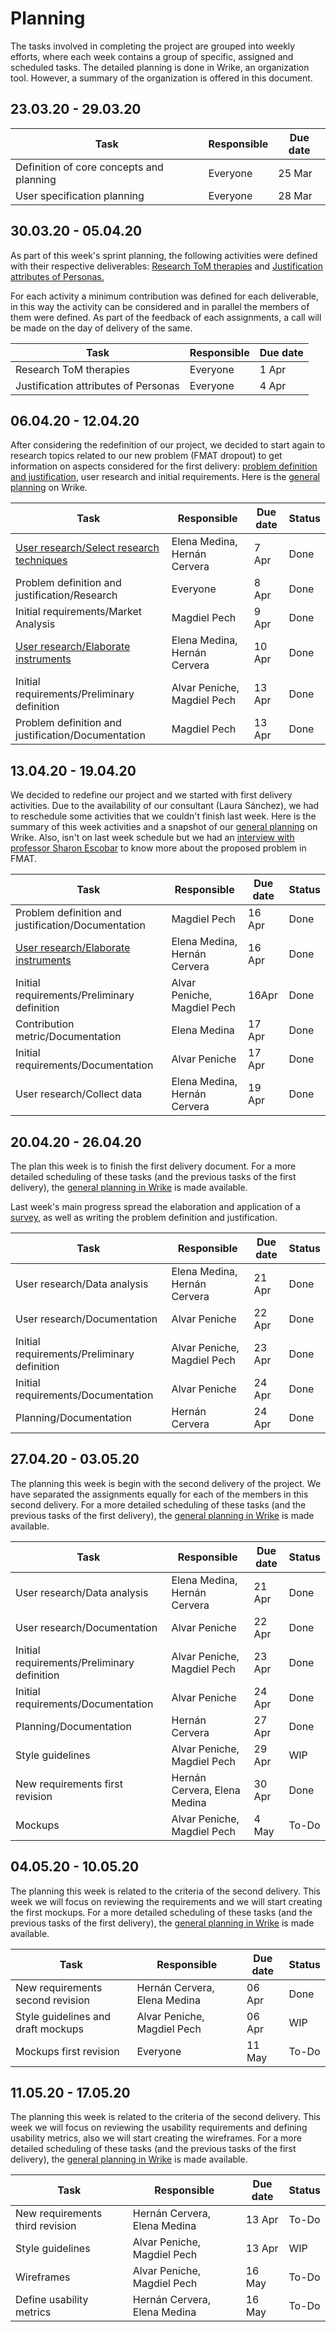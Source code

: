 # Planning

The tasks involved in completing the project are grouped into weekly efforts, where each week contains a group of specific, assigned and scheduled tasks. The detailed planning is done in Wrike, an organization tool. However, a summary of the organization is offered in this document.

## 23.03.20 - 29.03.20

| Task                                     | Responsible | Due date |
| ---------------------------------------- | ----------- | -------- |
| Definition of core concepts and planning | Everyone    | 25 Mar   |
| User specification planning              | Everyone    | 28 Mar   |

## 30.03.20 - 05.04.20

As part of this week's sprint planning, the following activities were defined with their respective deliverables: [Research ToM therapies](https://docs.google.com/document/d/1mVJZRNQfsQbMU4wOVzBhgi0L1cwSy551NlgXd_g22eU/edit#) and [Justification attributes of Personas.](https://docs.google.com/document/d/1ivdCo5azvo9xewYFPAOjHrdXcpi-JXAWQLZkkfOdmk8/edit#heading=h.z08m6qmxj1md)

For each activity a minimum contribution was defined for each deliverable, in this way the activity can be considered and in parallel the members of them were defined. As part of the feedback of each assignments, a call will be made on the day of delivery of the same.

| Task                                 | Responsible | Due date |
| ------------------------------------ | ----------- | -------- |
| Research ToM therapies               | Everyone    | 1 Apr    |
| Justification attributes of Personas | Everyone    | 4 Apr    |

## 06.04.20 - 12.04.20

After considering the redefinition of our project, we decided to start again to research topics related to our new problem (FMAT dropout) to get information on aspects considered for the first delivery: [problem definition and justification](https://docs.google.com/document/d/1OBkvmKDxjZDkw63ckhKiw20IP5leXPf7bkVDPCmbahc/edit), user research and initial requirements. Here is the [general planning](https://www.wrike.com/frontend/ganttchart/index.html?snapshotId=cai7wo5pX5Kys6QrpjN7xeHoVlhIclDx%7CIEZTKMZVGEZDQLSTGE2A) on Wrike.

| Task                                                                                                                                         | Responsible                  | Due date | Status |
| -------------------------------------------------------------------------------------------------------------------------------------------- | ---------------------------- | -------- | ------ |
| [User research/Select research techniques](https://docs.google.com/document/d/1mGLOxeRwSIHSINqgQu0eV76q0D99UT4e07eyetx_oYA/edit?usp=sharing) | Elena Medina, Hernán Cervera | 7 Apr    | Done   |
| Problem definition and justification/Research                                                                                                | Everyone                     | 8 Apr    | Done   |
| Initial requirements/Market Analysis                                                                                                         | Magdiel Pech                 | 9 Apr    | Done   |
| [User research/Elaborate instruments](https://forms.gle/edv3D234cMjAUCS98)                                                                   | Elena Medina, Hernán Cervera | 10 Apr   | Done   |
| Initial requirements/Preliminary definition                                                                                                  | Alvar Peniche, Magdiel Pech  | 13 Apr   | Done    |
| Problem definition and justification/Documentation                                                                                           | Magdiel Pech                 | 13 Apr   | Done   |

## 13.04.20 - 19.04.20

We decided to redefine our project and we started with first delivery activities. Due to the availability of our consultant (Laura Sánchez), we had to reschedule some activities that we couldn't finish last week. Here is the summary of this week activities and a snapshot of our [general planning](https://www.wrike.com/frontend/ganttchart/index.html?snapshotId=C37LPuyWpr3ONKd3rddVFQ4YcKBKjqHM%7CIEZTKMZVGEZDQLSTGE2A) on Wrike. Also, isn't on last week schedule but we had an [interview with professor Sharon Escobar](https://docs.google.com/document/d/1JYiS7qN4cI6aELYs5BIGxbX5_8oJCv24ssoIQLMZnR8/edit?usp=sharing) to know more about the proposed problem in FMAT.

| Task                                                                       | Responsible                  | Due date | Status |
| -------------------------------------------------------------------------- | ---------------------------- | -------- | ------ |
| Problem definition and justification/Documentation                         | Magdiel Pech                 | 16 Apr   | Done   |
| [User research/Elaborate instruments](https://forms.gle/edv3D234cMjAUCS98) | Elena Medina, Hernán Cervera | 16 Apr   | Done   |
| Initial requirements/Preliminary definition                                | Alvar Peniche, Magdiel Pech  | 16Apr    | Done    |
| Contribution metric/Documentation                                          | Elena Medina                 | 17 Apr   | Done   |
| Initial requirements/Documentation                                         | Alvar Peniche                | 17 Apr   | Done    |
| User research/Collect data                                                 | Elena Medina, Hernán Cervera | 19 Apr   | Done   |

## 20.04.20 - 26.04.20

The plan this week is to finish the first delivery document. For a more detailed scheduling of these tasks (and the previous tasks of the first delivery), the [general planning in Wrike](https://www.wrike.com/frontend/ganttchart/index.html?snapshotId=CjKUHWHLsWXQ6LEobqSz5ATrlRDjB15m%7CIEZTKMZVGEZDQLSTGE2A) is made available.

Last week's main progress spread the elaboration and application of a [survey](https://forms.gle/edv3D234cMjAUCS98), as well as writing the problem definition and justification.

| Task                                        | Responsible                  | Due date | Status |
| ------------------------------------------- | ---------------------------- | -------- | ------ |
| User research/Data analysis                 | Elena Medina, Hernán Cervera | 21 Apr   | Done    |
| User research/Documentation                 | Alvar Peniche                | 22 Apr   | Done  |
| Initial requirements/Preliminary definition | Alvar Peniche, Magdiel Pech  | 23 Apr   | Done  |
| Initial requirements/Documentation          | Alvar Peniche                | 24 Apr   | Done  |
| Planning/Documentation                      | Hernán Cervera               | 24 Apr   | Done  |

## 27.04.20 - 03.05.20

The planning this week is begin with the second delivery of the project. We have separated the assignments equally for each of the members in this second delivery. For a more detailed scheduling of these tasks (and the previous tasks of the first delivery), the [general planning in Wrike](https://www.wrike.com/frontend/ganttchart/index.html?snapshotId=CjKUHWHLsWXQ6LEobqSz5ATrlRDjB15m%7CIEZTKMZVGEZDQLSTGE2A) is made available.

| Task                                        | Responsible                  | Due date | Status |
| ------------------------------------------- | ---------------------------- | -------- | ------ |
| User research/Data analysis                 | Elena Medina, Hernán Cervera | 21 Apr   | Done   |
| User research/Documentation                 | Alvar Peniche                | 22 Apr   | Done   |
| Initial requirements/Preliminary definition | Alvar Peniche, Magdiel Pech  | 23 Apr   | Done   |
| Initial requirements/Documentation          | Alvar Peniche                | 24 Apr   | Done   |
| Planning/Documentation                      | Hernán Cervera               | 27 Apr   | Done   |
| Style guidelines                            | Alvar Peniche, Magdiel Pech  | 29 Apr   | WIP  |
| New requirements first revision             | Hernán Cervera, Elena Medina | 30 Apr   | Done    |
| Mockups                                     | Alvar Peniche, Magdiel Pech  | 4 May    | To-Do  |

## 04.05.20 - 10.05.20

The planning this week is related to the criteria of the second delivery. This week we will focus on reviewing the requirements and we will start creating the first mockups. For a more detailed scheduling of these tasks (and the previous tasks of the first delivery), the [general planning in Wrike](https://www.wrike.com/frontend/ganttchart/index.html?snapshotId=CjKUHWHLsWXQ6LEobqSz5ATrlRDjB15m%7CIEZTKMZVGEZDQLSTGE2A) is made available.

| Task                               | Responsible                  | Due date | Status |
| ---------------------------------- | ---------------------------- | -------- | ------ |
| New requirements second revision   | Hernán Cervera, Elena Medina | 06 Apr   | Done  |
| Style guidelines and draft mockups | Alvar Peniche, Magdiel Pech  | 06 Apr   | WIP  |
| Mockups first revision             | Everyone                     | 11 May   | To-Do  |

## 11.05.20 - 17.05.20

The planning this week is related to the criteria of the second delivery. This week we will focus on reviewing the usability requirements and defining usability metrics, also we will start creating the wireframes. For a more detailed scheduling of these tasks (and the previous tasks of the first delivery), the [general planning in Wrike](https://www.wrike.com/frontend/ganttchart/index.html?snapshotId=iDrYTuY1x10k5NiRu0k8MO2TqsSR0Icc%7CIEZTKMZVGEZDQLSTGE2A) is made available.

| Task                               | Responsible                  | Due date | Status |
| ---------------------------------- | ---------------------------- | -------- | ------ |
| New requirements third revision    | Hernán Cervera, Elena Medina | 13 Apr   | To-Do    |
| Style guidelines                   | Alvar Peniche, Magdiel Pech  | 13 Apr   | WIP    |
| Wireframes                         | Alvar Peniche, Magdiel Pech  | 16 May   | To-Do  |
| Define usability metrics           | Hernán Cervera, Elena Medina | 16 May   | To-Do  |

